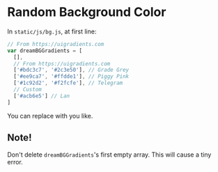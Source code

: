 # Random Background Color

In `static/js/bg.js`, at first line:

```js
// From https://uigradients.com
var dreamBGGradients = [
  [],
  // From https://uigradients.com
  ['#bdc3c7', '#2c3e50'], // Grade Grey
  ['#ee9ca7', '#ffdde1'], // Piggy Pink
  ['#1c92d2', '#f2fcfe'], // Telegram
  // Custom
  ['#acb6e5'] // Lan
]
```

You can replace with you like.

## Note!

Don't delete `dreamBGGradients`'s first empty array. This will cause a tiny error.
